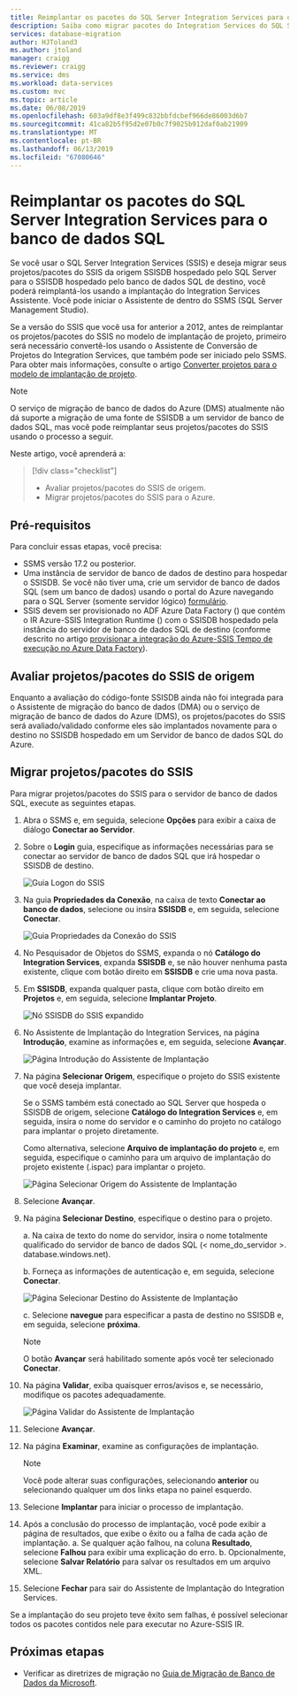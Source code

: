 ```yaml
---
title: Reimplantar os pacotes do SQL Server Integration Services para o banco de dados SQL do Azure | Microsoft Docs
description: Saiba como migrar pacotes do Integration Services do SQL Server para o banco de dados SQL.
services: database-migration
author: HJToland3
ms.author: jtoland
manager: craigg
ms.reviewer: craigg
ms.service: dms
ms.workload: data-services
ms.custom: mvc
ms.topic: article
ms.date: 06/08/2019
ms.openlocfilehash: 603a9df8e3f499c832bbfdcbef966de86003d6b7
ms.sourcegitcommit: 41ca82b5f95d2e07b0c7f9025b912daf0ab21909
ms.translationtype: MT
ms.contentlocale: pt-BR
ms.lasthandoff: 06/13/2019
ms.locfileid: "67080646"
---
```

# <a name="redeploy-sql-server-integration-services-packages-to-azure-sql-database"></a>Reimplantar os pacotes do SQL Server Integration Services para o banco de dados SQL

Se você usar o SQL Server Integration Services (SSIS) e deseja migrar seus projetos/pacotes do SSIS da origem SSISDB hospedado pelo SQL Server para o SSISDB hospedado pelo banco de dados SQL de destino, você poderá reimplantá-los usando a implantação do Integration Services Assistente. Você pode iniciar o Assistente de dentro do SSMS (SQL Server Management Studio).

Se a versão do SSIS que você usa for anterior a 2012, antes de reimplantar os projetos/pacotes do SSIS no modelo de implantação de projeto, primeiro será necessário convertê-los usando o 	Assistente de Conversão de Projetos do Integration Services, que também pode ser iniciado pelo SSMS. Para obter mais informações, consulte o artigo [Converter projetos para o modelo de implantação de projeto](https://docs.microsoft.com/sql/integration-services/packages/deploy-integration-services-ssis-projects-and-packages?view=sql-server-2017#convert).

> [!NOTE]
> O serviço de migração de banco de dados do Azure (DMS) atualmente não dá suporte a migração de uma fonte de SSISDB a um servidor de banco de dados SQL, mas você pode reimplantar seus projetos/pacotes do SSIS usando o processo a seguir.

Neste artigo, você aprenderá a:
> [!div class="checklist"]
>
> * Avaliar projetos/pacotes do SSIS de origem.
> * Migrar projetos/pacotes do SSIS para o Azure.

## <a name="prerequisites"></a>Pré-requisitos

Para concluir essas etapas, você precisa:

* SSMS versão 17.2 ou posterior.
* Uma instância de servidor de banco de dados de destino para hospedar o SSISDB. Se você não tiver uma, crie um servidor de banco de dados SQL (sem um banco de dados) usando o portal do Azure navegando para o SQL Server (somente servidor lógico) [formulário](https://ms.portal.azure.com/#create/Microsoft.SQLServer).
* SSIS devem ser provisionado no ADF Azure Data Factory () que contém o IR Azure-SSIS Integration Runtime () com o SSISDB hospedado pela instância do servidor de banco de dados SQL de destino (conforme descrito no artigo [provisionar a integração do Azure-SSIS Tempo de execução no Azure Data Factory](https://docs.microsoft.com/azure/data-factory/tutorial-deploy-ssis-packages-azure)).

## <a name="assess-source-ssis-projectspackages"></a>Avaliar projetos/pacotes do SSIS de origem

Enquanto a avaliação do código-fonte SSISDB ainda não foi integrada para o Assistente de migração do banco de dados (DMA) ou o serviço de migração de banco de dados do Azure (DMS), os projetos/pacotes do SSIS será avaliado/validado conforme eles são implantados novamente para o destino no SSISDB hospedado em um Servidor de banco de dados SQL do Azure.

## <a name="migrate-ssis-projectspackages"></a>Migrar projetos/pacotes do SSIS

Para migrar projetos/pacotes do SSIS para o servidor de banco de dados SQL, execute as seguintes etapas.

1. Abra o SSMS e, em seguida, selecione **Opções** para exibir a caixa de diálogo **Conectar ao Servidor**.

2. Sobre o **Login** guia, especifique as informações necessárias para se conectar ao servidor de banco de dados SQL que irá hospedar o SSISDB de destino.

    ![Guia Logon do SSIS](media/how-to-migrate-ssis-packages/dms-ssis-login-tab.png)

3. Na guia **Propriedades da Conexão**, na caixa de texto **Conectar ao banco de dados**, selecione ou insira **SSISDB** e, em seguida, selecione **Conectar**.

    ![Guia Propriedades da Conexão do SSIS](media/how-to-migrate-ssis-packages/dms-ssis-conncetion-properties-tab.png)

4. No Pesquisador de Objetos do SSMS, expanda o nó **Catálogo do Integration Services**, expanda **SSISDB** e, se não houver nenhuma pasta existente, clique com botão direito em **SSISDB** e crie uma nova pasta.

5. Em **SSISDB**, expanda qualquer pasta, clique com botão direito em **Projetos** e, em seguida, selecione **Implantar Projeto**.

    ![Nó SSISDB do SSIS expandido](media/how-to-migrate-ssis-packages/dms-ssis-ssisdb-node-expanded.png)

6. No Assistente de Implantação do Integration Services, na página **Introdução**, examine as informações e, em seguida, selecione **Avançar**.

    ![Página Introdução do Assistente de Implantação](media/how-to-migrate-ssis-packages/dms-deployment-wizard-introduction-page.png)

7. Na página **Selecionar Origem**, especifique o projeto do SSIS existente que você deseja implantar.

    Se o SSMS também está conectado ao SQL Server que hospeda o SSISDB de origem, selecione **Catálogo do Integration Services** e, em seguida, insira o nome do servidor e o caminho do projeto no catálogo para implantar o projeto diretamente.

    Como alternativa, selecione **Arquivo de implantação do projeto** e, em seguida, especifique o caminho para um arquivo de implantação do projeto existente (.ispac) para implantar o projeto.

    ![Página Selecionar Origem do Assistente de Implantação](media/how-to-migrate-ssis-packages/dms-deployment-wizard-select-source-page.png)
 
8. Selecione **Avançar**.
9. Na página **Selecionar Destino**, especifique o destino para o projeto.

    a. Na caixa de texto do nome do servidor, insira o nome totalmente qualificado do servidor de banco de dados SQL (< nome_do_servidor >. database.windows.net).

    b. Forneça as informações de autenticação e, em seguida, selecione **Conectar**.

    ![Página Selecionar Destino do Assistente de Implantação](media/how-to-migrate-ssis-packages/dms-deployment-wizard-select-destination-page.png)

    c. Selecione **navegue** para especificar a pasta de destino no SSISDB e, em seguida, selecione **próxima**.

    > [!NOTE]
    > O botão **Avançar** será habilitado somente após você ter selecionado **Conectar**.

10. Na página **Validar**, exiba quaisquer erros/avisos e, se necessário, modifique os pacotes adequadamente.

    ![Página Validar do Assistente de Implantação](media/how-to-migrate-ssis-packages/dms-deployment-wizard-validate-page.png)

11. Selecione **Avançar**.

12. Na página **Examinar**, examine as configurações de implantação.

    > [!NOTE]
    > Você pode alterar suas configurações, selecionando **anterior** ou selecionando qualquer um dos links etapa no painel esquerdo.

13. Selecione **Implantar** para iniciar o processo de implantação.

14. Após a conclusão do processo de implantação, você pode exibir a página de resultados, que exibe o êxito ou a falha de cada ação de implantação.
    a. Se qualquer ação falhou, na coluna **Resultado**, selecione **Falhou** para exibir uma explicação do erro.
    b. Opcionalmente, selecione **Salvar Relatório** para salvar os resultados em um arquivo XML.

15. Selecione **Fechar** para sair do Assistente de Implantação do Integration Services.

Se a implantação do seu projeto teve êxito sem falhas, é possível selecionar todos os pacotes contidos nele para executar no Azure-SSIS IR.

## <a name="next-steps"></a>Próximas etapas

* Verificar as diretrizes de migração no [Guia de Migração de Banco de Dados da Microsoft](https://datamigration.microsoft.com/).
